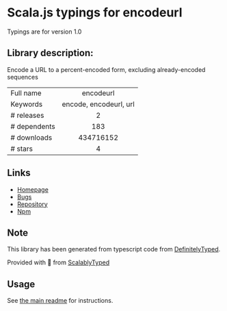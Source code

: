
# Scala.js typings for encodeurl

Typings are for version 1.0

## Library description:
Encode a URL to a percent-encoded form, excluding already-encoded sequences

|                    |                 |
| ------------------ | :-------------: |
| Full name          | encodeurl |
| Keywords           | encode, encodeurl, url |
| # releases         | 2 |
| # dependents       | 183 |
| # downloads        | 434716152 |
| # stars            | 4 |

## Links
- [Homepage](https://github.com/pillarjs/encodeurl#readme)
- [Bugs](https://github.com/pillarjs/encodeurl/issues)
- [Repository](https://github.com/pillarjs/encodeurl)
- [Npm](https://www.npmjs.com/package/encodeurl)
    


## Note
This library has been generated from typescript code from [DefinitelyTyped](https://definitelytyped.org).

Provided with :purple_heart: from [ScalablyTyped](https://github.com/oyvindberg/ScalablyTyped)

## Usage
See [the main readme](../../readme.md) for instructions.


